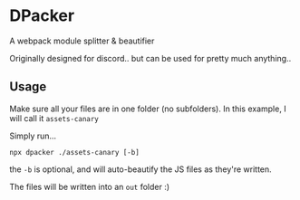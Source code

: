 # DPacker

A webpack module splitter & beautifier

Originally designed for discord.. but can be used for pretty much anything..

## Usage

Make sure all your files are in one folder (no subfolders).
In this example, I will call it `assets-canary`

Simply run...

```shell
npx dpacker ./assets-canary [-b]
```

the `-b` is optional, and will auto-beautify the JS files as they're written.

The files will be written into an `out` folder :)
